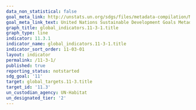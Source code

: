 ```yaml
---
data_non_statistical: false
goal_meta_link: http://unstats.un.org/sdgs/files/metadata-compilation/Metadata-Goal-11.pdf
goal_meta_link_text: United Nations Sustainable Development Goals Metadata (pdf 2066kB)
graph_title: global_indicators.11-3-1.title
graph_type: line
indicator: 11.3.1
indicator_name: global_indicators.11-3-1.title
indicator_sort_order: 11-03-01
layout: indicator
permalink: /11-3-1/
published: true
reporting_status: notstarted
sdg_goal: '11'
target: global_targets.11-3.title
target_id: '11.3'
un_custodian_agency: UN-Habitat
un_designated_tier: '2'
---
```

